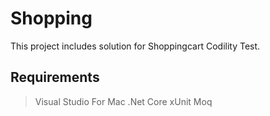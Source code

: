 # Shopping

This project includes solution for Shoppingcart Codility Test.


## Requirements

> Visual Studio For Mac
> .Net Core
> xUnit
> Moq
